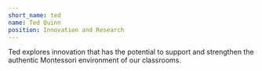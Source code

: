 ```yaml
---
short_name: ted
name: Ted Quinn
position: Innovation and Research
---
```

Ted explores innovation that has the potential to support and strengthen the authentic Montessori environment of our classrooms.
